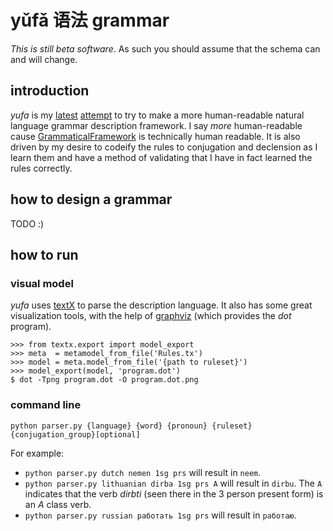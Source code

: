 # yǔfǎ 语法 grammar 

_This is still beta software_. As such you should assume that the schema can and will change.

## introduction

_yufa_ is my [latest](https://github.com/parryc/tungumal) [attempt](https://github.com/parryc/aistritheoir) to try to make a more human-readable natural language grammar description framework. I say _more_ human-readable cause [GrammaticalFramework](http://www.grammaticalframework.org/) is technically human readable. It is also driven by my desire to codeify the rules to conjugation and declension as I learn them and have a method of validating that I have in fact learned the rules correctly.

## how to design a grammar

TODO :)

## how to run

### visual model

_yufa_ uses [textX](http://igordejanovic.net/textX/) to parse the description language. It also has some great visualization tools, with the help of [graphviz](http://www.graphviz.org/) (which provides the _dot_ program).

```
>>> from textx.export import model_export
>>> meta  = metamodel_from_file('Rules.tx')
>>> model = meta.model_from_file('{path to ruleset}')
>>> model_export(model, 'program.dot')
$ dot -Tpng program.dot -O program.dot.png
```

### command line

`python parser.py {language} {word} {pronoun} {ruleset} {conjugation_group}[optional]`

For example:

* `python parser.py dutch nemen 1sg prs` will result in `neem`.
* `python parser.py lithuanian dirba 1sg prs A` will result in `dirbu`. The `A` indicates that the verb _dirbti_ (seen there in the 3 person present form) is an _A_ class verb.
* `python parser.py russian работать 1sg prs` will result in `работаю`.

